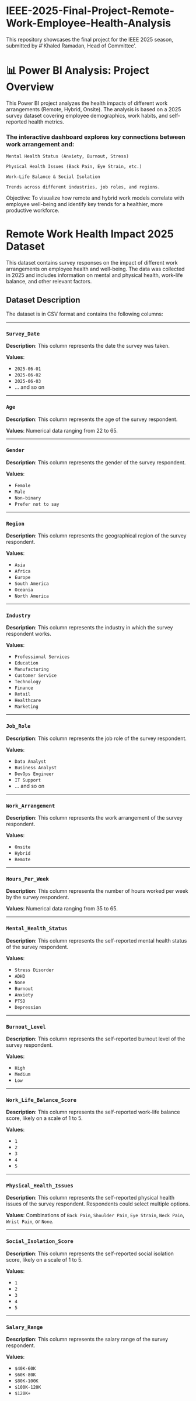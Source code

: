 # IEEE-2025-Final-Project-Remote-Work-Employee-Health-Analysis
This repository showcases the final project for the IEEE 2025 season, submitted by #'Khaled Ramadan, Head of Committee'.

# 📊 Power BI Analysis: Project Overview
  This Power BI project analyzes the health impacts of different work arrangements (Remote, Hybrid, Onsite). The analysis is based on a 2025 survey dataset covering employee demographics, work habits, and self-  reported health metrics.

### The interactive dashboard explores key connections between work arrangement and:

    Mental Health Status (Anxiety, Burnout, Stress)
    
    Physical Health Issues (Back Pain, Eye Strain, etc.)
    
    Work-Life Balance & Social Isolation
    
    Trends across different industries, job roles, and regions.

Objective: To visualize how remote and hybrid work models correlate with employee well-being and identify key trends for a healthier, more productive workforce.

# Remote Work Health Impact 2025 Dataset

This dataset contains survey responses on the impact of different work arrangements on employee health and well-being. The data was collected in 2025 and includes information on mental and physical health, work-life balance, and other relevant factors.

## Dataset Description

The dataset is in CSV format and contains the following columns:

---

### `Survey_Date`

**Description**: This column represents the date the survey was taken.

**Values**:
* `2025-06-01`
* `2025-06-02`
* `2025-06-03`
* ... and so on

---

### `Age`

**Description**: This column represents the age of the survey respondent.

**Values**: Numerical data ranging from 22 to 65.

---

### `Gender`

**Description**: This column represents the gender of the survey respondent.

**Values**:
* `Female`
* `Male`
* `Non-binary`
* `Prefer not to say`

---

### `Region`

**Description**: This column represents the geographical region of the survey respondent.

**Values**:
* `Asia`
* `Africa`
* `Europe`
* `South America`
* `Oceania`
* `North America`

---

### `Industry`

**Description**: This column represents the industry in which the survey respondent works.

**Values**:
* `Professional Services`
* `Education`
* `Manufacturing`
* `Customer Service`
* `Technology`
* `Finance`
* `Retail`
* `Healthcare`
* `Marketing`

---

### `Job_Role`

**Description**: This column represents the job role of the survey respondent.

**Values**:
* `Data Analyst`
* `Business Analyst`
* `DevOps Engineer`
* `IT Support`
* ... and so on

---

### `Work_Arrangement`

**Description**: This column represents the work arrangement of the survey respondent.

**Values**:
* `Onsite`
* `Hybrid`
* `Remote`

---

### `Hours_Per_Week`

**Description**: This column represents the number of hours worked per week by the survey respondent.

**Values**: Numerical data ranging from 35 to 65.

---

### `Mental_Health_Status`

**Description**: This column represents the self-reported mental health status of the survey respondent.

**Values**:
* `Stress Disorder`
* `ADHD`
* `None`
* `Burnout`
* `Anxiety`
* `PTSD`
* `Depression`

---

### `Burnout_Level`

**Description**: This column represents the self-reported burnout level of the survey respondent.

**Values**:
* `High`
* `Medium`
* `Low`

---

### `Work_Life_Balance_Score`

**Description**: This column represents the self-reported work-life balance score, likely on a scale of 1 to 5.

**Values**:
* `1`
* `2`
* `3`
* `4`
* `5`

---

### `Physical_Health_Issues`

**Description**: This column represents the self-reported physical health issues of the survey respondent. Respondents could select multiple options.

**Values**: Combinations of `Back Pain`, `Shoulder Pain`, `Eye Strain`, `Neck Pain`, `Wrist Pain`, or `None`.

---

### `Social_Isolation_Score`

**Description**: This column represents the self-reported social isolation score, likely on a scale of 1 to 5.

**Values**:
* `1`
* `2`
* `3`
* `4`
* `5`

---

### `Salary_Range`

**Description**: This column represents the salary range of the survey respondent.

**Values**:
* `$40K-60K`
* `$60K-80K`
* `$80K-100K`
* `$100K-120K`
* `$120K+`
